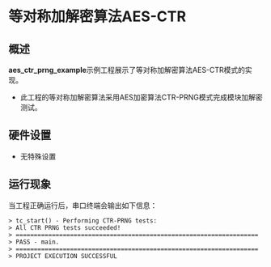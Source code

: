 # 等对称加解密算法AES-CTR
## 概述

**aes_ctr_prng_example**示例工程展示了等对称加解密算法AES-CTR模式的实现。
- 此工程的等对称加解密算法采用AES加密算法CTR-PRNG模式完成模块加解密测试。

## 硬件设置

- 无特殊设置

## 运行现象

当工程正确运行后，串口终端会输出如下信息：
```
> tc_start() - Performing CTR-PRNG tests:
> All CTR PRNG tests succeeded!
> ===================================================================
> PASS - main.
> ===================================================================
> PROJECT EXECUTION SUCCESSFUL
```
